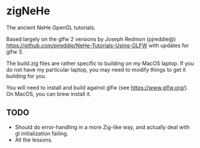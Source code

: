 # zigNeHe

The ancient NeHe OpenGL tutorials.

Based largely on the glfw 2 versions by Joseph Redmon (pjreddie@) https://github.com/pjreddie/NeHe-Tutorials-Using-GLFW with updates for glfw 3.

The build.zig files are rather specific to building on my MacOS laptop. If you do not have my particular laptop, you may need to modify things to get it building for you.

You will need to install and build against glfw (see https://www.glfw.org/). On MacOS, you can brew install it.

## TODO

* Should do error-handling in a more Zig-like way, and actually deal with gl initialization failing.
* All the lessons.
